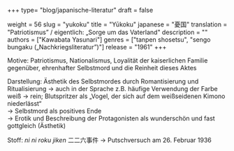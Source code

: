 +++
type= "blog/japanische-literatur"
draft = false

weight = 56
slug = "yukoku"
title = "Yūkoku"
japanese = "憂国"
translation = "Patriotismus” / eigentlich: „Sorge um das Vaterland"
description = ""
authors = ["Kawabata Yasunari"]
genres = ["tanpen shosetsu", "sengo bungaku („Nachkriegsliteratur”)"]
release = "1961"
+++

Motive: Patriotismus, Nationalismus, Loyalität der kaiserlichen Familie gegenüber, ehrenhafter Selbstmord und die Reinheit dieses Aktes

Darstellung: Ästhetik des Selbstmordes durch Romantisierung und Ritualisierung
-> auch in der Sprache z.B. häufige Verwendung der Farbe weiß -> rein; Blutspritzer als „Vogel, der sich auf dem weißseidenen Kimono niederlässt“  
-> Selbstmord als positives Ende  
-> Erotik und Beschreibung der Protagonisten als wunderschön und fast gottgleich (Ästhetik)

Stoff: *ni ni roku jiken* 二二六事件 -> Putschversuch am 26. Februar 1936
